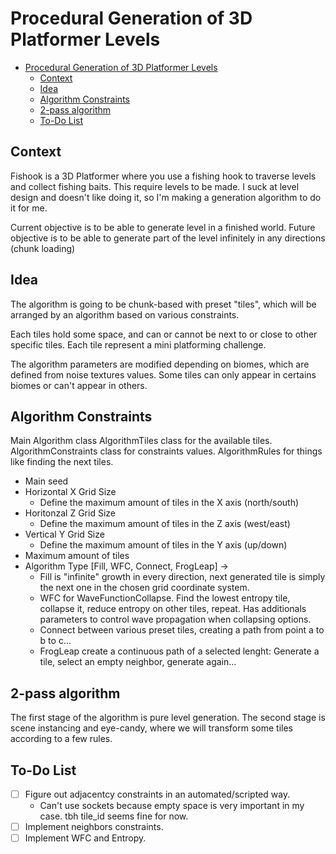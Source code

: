 # Procedural Generation of 3D Platformer Levels

- [Procedural Generation of 3D Platformer Levels](#procedural-generation-of-3d-platformer-levels)
  - [Context](#context)
  - [Idea](#idea)
  - [Algorithm Constraints](#algorithm-constraints)
  - [2-pass algorithm](#2-pass-algorithm)
  - [To-Do List](#to-do-list)

## Context

Fishook is a 3D Platformer where you use a fishing hook to traverse levels and collect fishing baits. This require levels to be made. I suck at level design and doesn't like doing it, so I'm making a generation algorithm to do it for me.

Current objective is to be able to generate level in a finished world. Future objective is to be able to generate part of the level infinitely in any directions (chunk loading)

## Idea

The algorithm is going to be chunk-based with preset "tiles", which will be arranged by an algorithm based on various constraints.

Each tiles hold some space, and can or cannot be next to or close to other specific tiles. Each tile represent a mini platforming challenge.

The algorithm parameters are modified depending on biomes, which are defined from noise textures values. Some tiles can only appear in certains biomes or can't appear in others.

## Algorithm Constraints

Main Algorithm class
AlgorithmTiles class for the available tiles.
AlgorithmConstraints class for constraints values.
AlgorithmRules for things like finding the next tiles.

- Main seed
- Horizontal X Grid Size
  - Define the maximum amount of tiles in the X axis (north/south)
- Horitonzal Z Grid Size
  - Define the maximum amount of tiles in the Z axis (west/east)
- Vertical Y Grid Size
  - Define the maximum amount of tiles in the Y axis (up/down)
- Maximum amount of tiles
- Algorithm Type [Fill, WFC, Connect, FrogLeap] ->
  - Fill is "infinite" growth in every direction, next generated tile is simply the next one in the chosen grid coordinate system.
  - WFC for WaveFunctionCollapse. Find the lowest entropy tile, collapse it, reduce entropy on other tiles, repeat. Has additionals parameters to control wave propagation when collapsing options.
  - Connect between various preset tiles, creating a path from point a to b to c...
  - FrogLeap create a continuous path of a selected lenght: Generate a tile, select an empty neighbor, generate again...

## 2-pass algorithm

The first stage of the algorithm is pure level generation. The second stage is scene instancing and eye-candy, where we will transform some tiles according to a few rules.

## To-Do List

- [ ] Figure out adjacentcy constraints in an automated/scripted way.
  - Can't use sockets because empty space is very important in my case. tbh tile_id seems fine for now.
- [ ] Implement neighbors constraints.
- [ ] Implement WFC and Entropy.